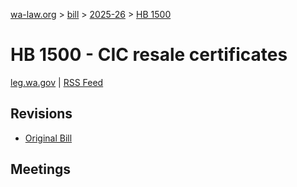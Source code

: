[wa-law.org](/) > [bill](/bill/) > [2025-26](/bill/2025-26/) > [HB 1500](/bill/2025-26/hb/1500/)

# HB 1500 - CIC resale certificates
[leg.wa.gov](https://app.leg.wa.gov/billsummary?BillNumber=1500&Year=2025&Initiative=false) | [RSS Feed](./rss.xml)

## Revisions
* [Original Bill](1/)

## Meetings